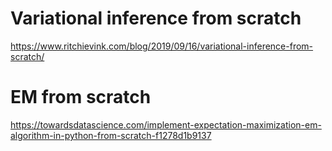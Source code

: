 # Variational inference from scratch
https://www.ritchievink.com/blog/2019/09/16/variational-inference-from-scratch/

# EM from scratch 
https://towardsdatascience.com/implement-expectation-maximization-em-algorithm-in-python-from-scratch-f1278d1b9137



